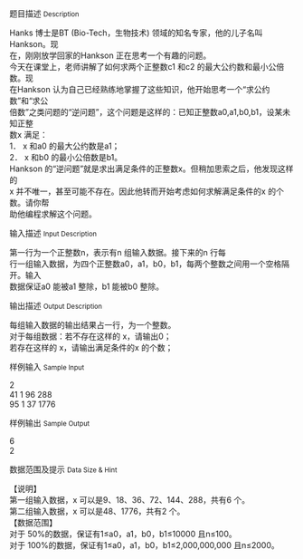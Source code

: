 <div class="panel panel-default">
<div class="area-title">
<span>
题目描述
<small>Description</small>
</span></div>
<div class="panel-body">

<p>Hanks 博士是BT (Bio-Tech，生物技术) 领域的知名专家，他的儿子名叫Hankson。现<br>在，刚刚放学回家的Hankson 正在思考一个有趣的问题。<br>今天在课堂上，老师讲解了如何求两个正整数c1 和c2 的最大公约数和最小公倍数。现<br>在Hankson 认为自己已经熟练地掌握了这些知识，他开始思考一个“求公约数”和“求公<br>倍数”之类问题的“逆问题”，这个问题是这样的：已知正整数a0,a1,b0,b1，设某未知正整<br>数x 满足：<br>1． x 和a0 的最大公约数是a1；<br>2． x 和b0 的最小公倍数是b1。<br>Hankson 的“逆问题”就是求出满足条件的正整数x。但稍加思索之后，他发现这样的<br>x 并不唯一，甚至可能不存在。因此他转而开始考虑如何求解满足条件的x 的个数。请你帮<br>助他编程求解这个问题。</p>

</div>
</div>

<div class="panel panel-default">
<div class="area-title">
<span>
输入描述
<small>Input Description</small>
</span></div>
<div class="panel-body">
<p>第一行为一个正整数n，表示有n 组输入数据。接下来的n 行每<br>行一组输入数据，为四个正整数a0，a1，b0，b1，每两个整数之间用一个空格隔开。输入<br>数据保证a0 能被a1 整除，b1 能被b0 整除。</p>

</div>
</div>
<div  class="panel panel-default">
<div class="area-title">
<span>
输出描述
<small>Output Description</small>
</span></div>
<div class="panel-body">

<p>每组输入数据的输出结果占一行，为一个整数。<br />对于每组数据：若不存在这样的 x，请输出0；<br />若存在这样的 x，请输出满足条件的x 的个数；</p>

</div>
</div>


<div class="panel panel-default">
<div class="area-title">
<span>
样例输入
<small>Sample Input</small>
</span></div>
<div class="panel-body">
<p>2<br>41 1 96 288<br>95 1 37 1776</p>

</div>
</div>

<div class="panel panel-default">
<div class="area-title">
<span>
样例输出
<small>Sample Output</small>
</span></div>
<div class="panel-body">
<p>6<br>2</p>

</div>
</div>

<div class="panel panel-default">
<div class="area-title">
<span>
数据范围及提示
<small>Data Size & Hint</small>
</span></div>
<div class="panel-body">
<p>【说明】<br>第一组输入数据，x 可以是9、18、36、72、144、288，共有6 个。<br>第二组输入数据，x 可以是48、1776，共有2 个。<br>【数据范围】<br>对于 50%的数据，保证有1≤a0，a1，b0，b1≤10000 且n≤100。<br>对于 100%的数据，保证有1≤a0，a1，b0，b1≤2,000,000,000 且n≤2000。</p>
</div>
</div>